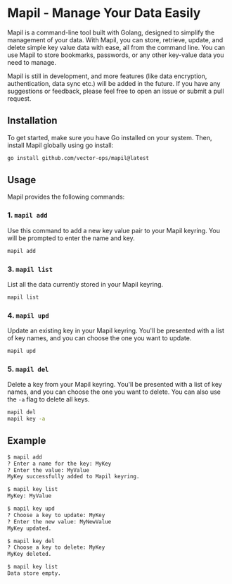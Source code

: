 # Mapil - Manage Your Data Easily

Mapil is a command-line tool built with Golang, designed to simplify the management of your data. With Mapil, you can store, retrieve, update, and delete simple key value data with ease, all from the command line. You can use Mapil to store bookmarks, passwords, or any other key-value data you need to manage.

Mapil is still in development, and more features (like data encryption, authentication, data sync etc.) will be added in the future. If you have any suggestions or feedback, please feel free to open an issue or submit a pull request.

## Installation

To get started, make sure you have Go installed on your system. Then, install Mapil globally using go install:

```bash
go install github.com/vector-ops/mapil@latest
```

## Usage

Mapil provides the following commands:

### 1. `mapil add`

Use this command to add a new key value pair to your Mapil keyring. You will be prompted to enter the name and key.

```bash
mapil add
```

<!-- ### 2. `mapil get`

Retrieve a specific API key from your Mapil keyring. You'll be presented with a list of API key names, and you can choose the one you want to retrieve.

```bash
mapil get
``` -->

### 3. `mapil list`

List all the data currently stored in your Mapil keyring.

```bash
mapil list
```

### 4. `mapil upd`

Update an existing key in your Mapil keyring. You'll be presented with a list of key names, and you can choose the one you want to update.

```bash
mapil upd
```

### 5. `mapil del`

Delete a key from your Mapil keyring. You'll be presented with a list of key names, and you can choose the one you want to delete. You can also use the `-a` flag to delete all keys.

```bash
mapil del
mapil key -a
```

## Example

```bash
$ mapil add
? Enter a name for the key: MyKey
? Enter the value: MyValue
MyKey successfully added to Mapil keyring.

$ mapil key list
MyKey: MyValue

$ mapil key upd
? Choose a key to update: MyKey
? Enter the new value: MyNewValue
MyKey updated.

$ mapil key del
? Choose a key to delete: MyKey
MyKey deleted.

$ mapil key list
Data store empty.
```
